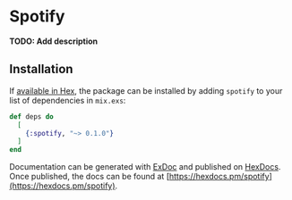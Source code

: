 # Spotify

**TODO: Add description**

## Installation

If [available in Hex](https://hex.pm/docs/publish), the package can be installed
by adding `spotify` to your list of dependencies in `mix.exs`:

```elixir
def deps do
  [
    {:spotify, "~> 0.1.0"}
  ]
end
```

Documentation can be generated with [ExDoc](https://github.com/elixir-lang/ex_doc)
and published on [HexDocs](https://hexdocs.pm). Once published, the docs can
be found at [https://hexdocs.pm/spotify](https://hexdocs.pm/spotify).

